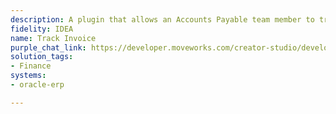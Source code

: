```yaml
---
description: A plugin that allows an Accounts Payable team member to track.
fidelity: IDEA
name: Track Invoice
purple_chat_link: https://developer.moveworks.com/creator-studio/developer-tools/purple-chat?purple_chat_v1=%7B%22settings%22%3A%7B%22colorStyle%22%3A%22LIGHT%22%2C%22startTime%22%3A%2211%3A43+AM%22%2C%22defaultPerson%22%3A%22GWEN%22%2C%22editable%22%3Atrue%2C%22botName%22%3A%22%22%2C%22botImageUrl%22%3A%22%22%7D%2C%22messages%22%3A%5B%7B%22from%22%3A%22USER%22%2C%22text%22%3A%22%3Cp%3ECan+you+help+me+track+invoice+INV789012.%3C%2Fp%3E%22%7D%2C%7B%22from%22%3A%22BOT%22%2C%22text%22%3A%22%3Cp%3EYes+-+let+me+fetch+the+status+for+invoice+INV789012.%3C%2Fp%3E%22%7D%2C%7B%22from%22%3A%22ANNOTATION%22%2C%22text%22%3A%22Queries+Oracle+Fusion+Cloud+ERP+for+the+invoice+status+using+the+provided+invoice+number%22%7D%2C%7B%22from%22%3A%22BOT%22%2C%22text%22%3A%22Here+is+the+current+status+of+invoice+INV789012.%3Cbr%3E%22%2C%22cards%22%3A%5B%7B%22title%22%3A%22Invoice+Status%22%2C%22text%22%3A%22%3Cb%3EInvoice+Number%3A%3C%2Fb%3E+INV789012%3Cbr%3E%3Cb%3EStatus%3A%3C%2Fb%3E+Approved%3Cbr%3E%3Cb%3EAmount%3A%3C%2Fb%3E+%243%2C200%3Cbr%3E%3Cb%3EDue+Date%3A%3C%2Fb%3E+2023-11-15%3Cbr%3E%22%7D%5D%7D%5D%7D
solution_tags:
- Finance
systems:
- oracle-erp

---
```

